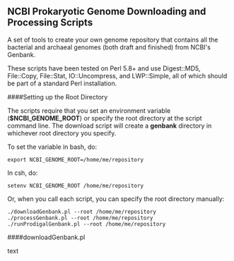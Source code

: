 ## NCBI Prokaryotic Genome Downloading and Processing Scripts

A set of tools to create your own genome repository that contains
all the bacterial and archaeal genomes (both draft and finished)
from NCBI's Genbank.

These scripts have been tested on Perl 5.8+ and use Digest::MD5,
File::Copy, File::Stat, IO::Uncompress, and LWP::Simple, all of which
should be part of a standard Perl installation.

####Setting up the Root Directory

The scripts require that you set an environment variable (**$NCBI_GENOME_ROOT**)
or specify the root directory at the script command line.  The download script
will create a **genbank** directory in whichever root directory you specify.

To set the variable in bash, do:
```
export NCBI_GENOME_ROOT=/home/me/repository
```

In csh, do:
```
setenv NCBI_GENOME_ROOT /home/me/repository
```

Or, when you call each script, you can specify the root directory manually:
```
./downloadGenbank.pl --root /home/me/repository
./processGenbank.pl --root /home/me/repository
./runProdigalGenbank.pl --root /home/me/repository
```
####downloadGenbank.pl

text

